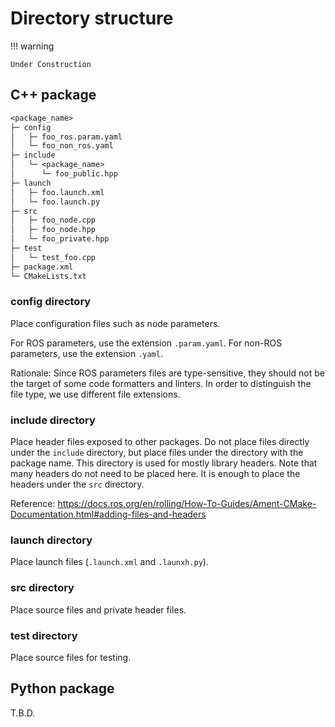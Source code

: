 # Directory structure

!!! warning

    Under Construction

## C++ package

```txt
<package_name>
├─ config
│   ├─ foo_ros.param.yaml
│   └─ foo_non_ros.yaml
├─ include
│   └─ <package_name>
│      └─ foo_public.hpp
├─ launch
│   ├─ foo.launch.xml
│   └─ foo.launch.py
├─ src
│   ├─ foo_node.cpp
│   ├─ foo_node.hpp
│   └─ foo_private.hpp
├─ test
│   └─ test_foo.cpp
├─ package.xml
└─ CMakeLists.txt
```

### config directory

Place configuration files such as node parameters.

For ROS parameters, use the extension `.param.yaml`.
For non-ROS parameters, use the extension `.yaml`.

Rationale: Since ROS parameters files are type-sensitive, they should not be the target of some code formatters and linters. In order to distinguish the file type, we use different file extensions.

### include directory

Place header files exposed to other packages. Do not place files directly under the `include` directory, but place files under the directory with the package name.
This directory is used for mostly library headers. Note that many headers do not need to be placed here. It is enough to place the headers under the `src` directory.

Reference: <https://docs.ros.org/en/rolling/How-To-Guides/Ament-CMake-Documentation.html#adding-files-and-headers>

### launch directory

Place launch files (`.launch.xml` and `.launxh.py`).

### src directory

Place source files and private header files.

### test directory

Place source files for testing.

## Python package

T.B.D.
